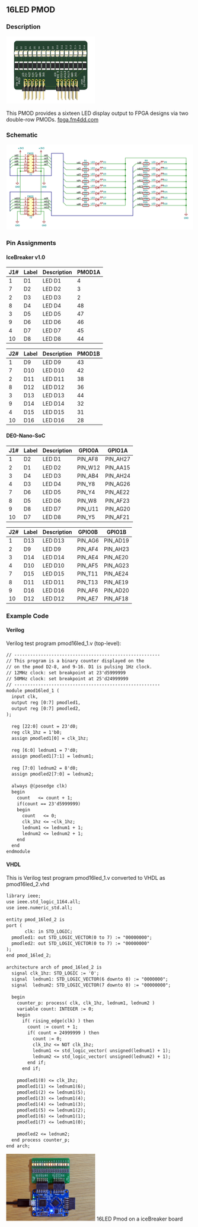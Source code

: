 ## 16LED PMOD

### Description

<img src="images/16led-top.jpg" width="240px">

This PMOD provides a sixteen LED display output to FPGA designs via two double-row PMODs.
[fpga.fm4dd.com](http://fpga.fm4dd.com)

### Schematic

[![16LED PMOD Schematics](images/16led-schema.png)](images/16led-schema.png)

### Pin Assignments

#### IceBreaker v1.0

 J1# |  Label | Description   | PMOD1A
-----|--------|---------------|-------
1    |  D1    | LED D1        | 4
7    |  D2    | LED D2        | 3
2    |  D3    | LED D3        | 2
8    |  D4    | LED D4        | 48
3    |  D5    | LED D5        | 47
9    |  D6    | LED D6        | 46
4    |  D7    | LED D7        | 45
10   |  D8    | LED D8        | 44

 J2# |  Label | Description   | PMOD1B
-----|--------|---------------|-------
1    |  D9    | LED D9        | 43
7    |  D10   | LED D10       | 42
2    |  D11   | LED D11       | 38
8    |  D12   | LED D12       | 36
3    |  D13   | LED D13       | 44
9    |  D14   | LED D14       | 32
4    |  D15   | LED D15       | 31
10   |  D16   | LED D16       | 28

#### DE0-Nano-SoC

 J1# |  Label | Description   | GPIO0A | GPIO1A
-----|--------|---------------|--------|--------
1    |  D2    | LED D1        | PIN_AF8|PIN_AH27
2    |  D1    | LED D2        | PIN_W12|PIN_AA15
3    |  D4    | LED D3        | PIN_AB4|PIN_AH24
4    |  D3    | LED D4        | PIN_Y8 |PIN_AG26
7    |  D6    | LED D5        | PIN_Y4 |PIN_AE22
8    |  D5    | LED D6        | PIN_W8 |PIN_AF23
9    |  D8    | LED D7        | PIN_U11|PIN_AG20
10   |  D7    | LED D8        | PIN_Y5 |PIN_AF21

 J2# |  Label | Description   | GPIO0B | GPIO1B
-----|--------|---------------|--------|--------
1    |  D13   | LED D13       | PIN_AG6| PIN_AD19
2    |  D9    | LED D9        | PIN_AF4| PIN_AH23
3    |  D14   | LED D14       | PIN_AE4| PIN_AE20
4    |  D10   | LED D10       | PIN_AF5| PIN_AG23
7    |  D15   | LED D15       | PIN_T11| PIN_AE24
8    |  D11   | LED D11       | PIN_T13| PIN_AE19
9    |  D16   | LED D16       | PIN_AF6| PIN_AD20
10   |  D12   | LED D12       | PIN_AE7| PIN_AF18

### Example Code

#### Verilog

Verilog test program pmod16led_1.v (top-level):
```
// -------------------------------------------------------
// This program is a binary counter displayed on the
// on the pmod D2-8, and 9-16. D1 is pulsing 1Hz clock.
// 12MHz clock: set breakpoint at 23'd5999999
// 50MHz clock: set breakpoint at 25'd24999999
// -------------------------------------------------------
module pmod16led_1 (
  input clk,
  output reg [0:7] pmodled1,
  output reg [0:7] pmodled2,
);

  reg [22:0] count = 23'd0;
  reg clk_1hz = 1'b0;
  assign pmodled1[0] = clk_1hz;

  reg [6:0] lednum1 = 7'd0;
  assign pmodled1[7:1] = lednum1;

  reg [7:0] lednum2 = 8'd0;
  assign pmodled2[7:0] = lednum2;

  always @(posedge clk)
  begin
    count   <= count + 1;
    if(count == 23'd5999999)
    begin
      count   <= 0;
      clk_1hz <= ~clk_1hz;
      lednum1 <= lednum1 + 1;
      lednum2 <= lednum2 + 1;
    end
  end
endmodule
```
#### VHDL

This is Verilog test program pmod16led_1.v converted to VHDL as pmod16led_2.vhd

```
library ieee;
use ieee.std_logic_1164.all;
use ieee.numeric_std.all;

entity pmod_16led_2 is
port (
       clk: in STD_LOGIC;
  pmodled1: out STD_LOGIC_VECTOR(0 to 7) := "00000000";
  pmodled2: out STD_LOGIC_VECTOR(0 to 7) := "00000000"
);
end pmod_16led_2;

architecture arch of pmod_16led_2 is
  signal clk_1hz: STD_LOGIC := '0';
  signal  lednum1: STD_LOGIC_VECTOR(6 downto 0) := "0000000";
  signal  lednum2: STD_LOGIC_VECTOR(7 downto 0) := "00000000";

  begin
    counter_p: process( clk, clk_1hz, lednum1, lednum2 )
    variable count: INTEGER := 0;
    begin
      if( rising_edge(clk) ) then
        count := count + 1;
        if( count = 24999999 ) then
          count := 0;
          clk_1hz <= NOT clk_1hz;
          lednum1 <= std_logic_vector( unsigned(lednum1) + 1);
          lednum2 <= std_logic_vector( unsigned(lednum2) + 1);
        end if;
      end if;

    pmodled1(0) <= clk_1hz;
    pmodled1(1) <= lednum1(6);
    pmodled1(2) <= lednum1(5);
    pmodled1(3) <= lednum1(4);
    pmodled1(4) <= lednum1(3);
    pmodled1(5) <= lednum1(2);
    pmodled1(6) <= lednum1(1);
    pmodled1(7) <= lednum1(0);

    pmodled2 <= lednum2;
  end process counter_p;
end arch;
```
<img src="images/icebreaker-16led.jpg" width="240px">
16LED Pmod on a  iceBreaker board
